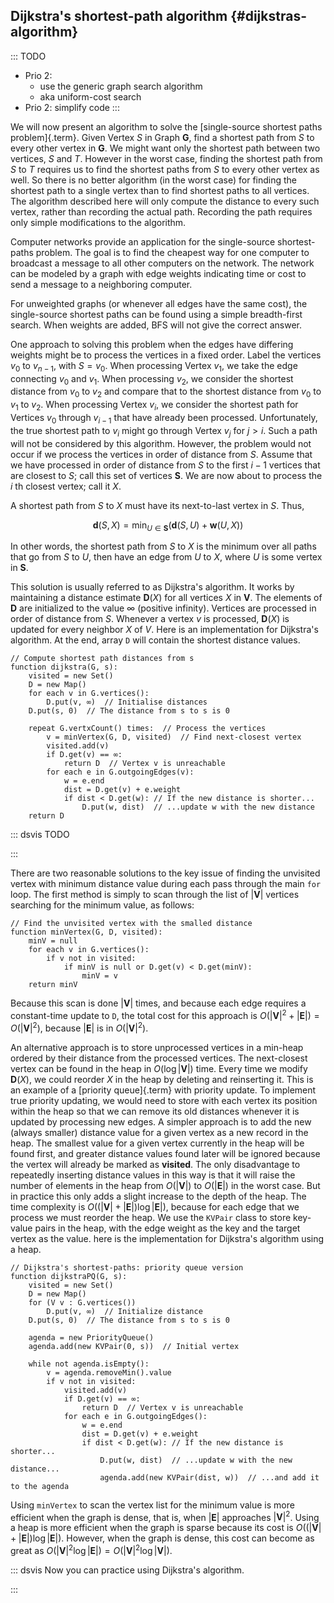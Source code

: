 
## Dijkstra's shortest-path algorithm {#dijkstras-algorithm}

::: TODO
- Prio 2:
    - use the generic graph search algorithm
    - aka uniform-cost search
- Prio 2: simplify code
:::

We will now present an algorithm to solve the
[single-source shortest paths problem]{.term}.
Given Vertex $S$ in Graph $\mathbf{G}$, find a shortest path from $S$ to
every other vertex in $\mathbf{G}$. We might want only the shortest path
between two vertices, $S$ and $T$. However in the worst case, finding
the shortest path from $S$ to $T$ requires us to find the shortest paths
from $S$ to every other vertex as well. So there is no better algorithm
(in the worst case) for finding the shortest path to a single vertex
than to find shortest paths to all vertices. The algorithm described
here will only compute the distance to every such vertex, rather than
recording the actual path. Recording the path requires only simple
modifications to the algorithm.

Computer networks provide an application for the single-source
shortest-paths problem. The goal is to find the cheapest way for one
computer to broadcast a message to all other computers on the network.
The network can be modeled by a graph with edge weights indicating time
or cost to send a message to a neighboring computer.

For unweighted graphs (or whenever all edges have the same cost), the
single-source shortest paths can be found using a simple breadth-first
search. When weights are added, BFS will not give the correct answer.

One approach to solving this problem when the edges have differing
weights might be to process the vertices in a fixed order. Label the
vertices $v_0$ to $v_{n-1}$, with $S = v_0$. When processing Vertex
$v_1$, we take the edge connecting $v_0$ and $v_1$. When processing
$v_2$, we consider the shortest distance from $v_0$ to $v_2$ and compare
that to the shortest distance from $v_0$ to $v_1$ to $v_2$. When
processing Vertex $v_i$, we consider the shortest path for Vertices
$v_0$ through $v_{i-1}$ that have already been processed. Unfortunately,
the true shortest path to $v_i$ might go through Vertex $v_j$ for
$j > i$. Such a path will not be considered by this algorithm. However,
the problem would not occur if we process the vertices in order of
distance from $S$. Assume that we have processed in order of distance
from $S$ to the first $i-1$ vertices that are closest to $S$; call this
set of vertices $\mathbf{S}$. We are now about to process the $i$ th
closest vertex; call it $X$.

A shortest path from $S$ to $X$ must have its next-to-last vertex in
$S$. Thus,

$$
\mathbf{d}(S, X) = \min_{U \in \mathbf{S}}(\mathbf{d}(S, U) + \mathbf{w}(U, X))
$$

In other words, the shortest path from $S$ to $X$ is the minimum over
all paths that go from $S$ to $U$, then have an edge from $U$ to $X$,
where $U$ is some vertex in $\mathbf{S}$.

This solution is usually referred to as Dijkstra's algorithm. It works
by maintaining a distance estimate $\mathbf{D}(X)$ for all vertices $X$
in $\mathbf{V}$. The elements of $\mathbf{D}$ are initialized to the
value $\infty$ (positive infinity). Vertices are processed in order of distance from $S$.
Whenever a vertex $v$ is processed, $\mathbf{D}(X)$ is updated for every
neighbor $X$ of $V$. Here is an implementation for Dijkstra's
algorithm. At the end, array `D` will contain the shortest distance values.

    // Compute shortest path distances from s
    function dijkstra(G, s):
        visited = new Set()
        D = new Map()
        for each v in G.vertices():
            D.put(v, ∞)  // Initialise distances
        D.put(s, 0)  // The distance from s to s is 0

        repeat G.vertxCount() times:  // Process the vertices
            v = minVertex(G, D, visited)  // Find next-closest vertex
            visited.add(v)
            if D.get(v) == ∞:
                return D  // Vertex v is unreachable
            for each e in G.outgoingEdges(v):
                w = e.end
                dist = D.get(v) + e.weight
                if dist < D.get(w): // If the new distance is shorter...
                    D.put(w, dist)  // ...update w with the new distance
        return D


::: dsvis
TODO

<inlineav id="DijkstraCON" src="Graph/DijkstraCON.js" name="Dijkstra Slideshow" links="Graph/DijkstraCON.css"/>
:::

There are two reasonable solutions to the key issue of finding the
unvisited vertex with minimum distance value during each pass through
the main `for` loop. The first method is simply to scan through the list
of $|\mathbf{V}|$ vertices searching for the minimum value, as follows:

    // Find the unvisited vertex with the smalled distance
    function minVertex(G, D, visited):
        minV = null
        for each v in G.vertices():
            if v not in visited:
                if minV is null or D.get(v) < D.get(minV):
                    minV = v
        return minV


Because this scan is done $|\mathbf{V}|$ times, and because each edge
requires a constant-time update to `D`, the total cost for this approach
is $O(|\mathbf{V}|^2 + |\mathbf{E}|) =
O(|\mathbf{V}|^2)$, because $|\mathbf{E}|$ is in
$O(|\mathbf{V}|^2)$.

An alternative approach is to store unprocessed vertices in a min-heap
ordered by their distance from the processed vertices. The next-closest
vertex can be found in the heap in $O(\log |\mathbf{V}|)$ time.
Every time we modify $\mathbf{D}(X)$, we could reorder $X$ in the heap
by deleting and reinserting it. This is an example of a
[priority queue]{.term}
with priority update. To implement true priority updating, we would need
to store with each vertex its position within the heap so that we can
remove its old distances whenever it is updated by processing new edges.
A simpler approach is to add the new (always smaller) distance value for
a given vertex as a new record in the heap. The smallest value for a
given vertex currently in the heap will be found first, and greater
distance values found later will be ignored because the vertex will
already be marked as **visited**. The only disadvantage to repeatedly
inserting distance values in this way is that it will raise the number
of elements in the heap from $O(|\mathbf{V}|)$ to
$O(|\mathbf{E}|)$ in the worst case. But in practice this only adds
a slight increase to the depth of the heap. The time complexity is
$O((|\mathbf{V}| + |\mathbf{E}|) \log |\mathbf{E}|)$, because for
each edge that we process we must reorder the heap. We use the `KVPair`
class to store key-value pairs in the heap, with the edge weight as the
key and the target vertex as the value. here is the implementation for
Dijkstra's algorithm using a heap.

    // Dijkstra's shortest-paths: priority queue version
    function dijkstraPQ(G, s):
        visited = new Set()
        D = new Map()
        for (V v : G.vertices())
            D.put(v, ∞)  // Initialize distance
        D.put(s, 0)  // The distance from s to s is 0

        agenda = new PriorityQueue()
        agenda.add(new KVPair(0, s))  // Initial vertex

        while not agenda.isEmpty():
            v = agenda.removeMin().value
            if v not in visited:
                visited.add(v)
                if D.get(v) == ∞:
                    return D  // Vertex v is unreachable
                for each e in G.outgoingEdges():
                    w = e.end
                    dist = D.get(v) + e.weight
                    if dist < D.get(w): // If the new distance is shorter...
                        D.put(w, dist)  // ...update w with the new distance...
                        agenda.add(new KVPair(dist, w))  // ...and add it to the agenda


Using `minVertex` to scan the vertex list for the minimum value is more
efficient when the graph is dense, that is, when $|\mathbf{E}|$
approaches $|\mathbf{V}|^2$. Using a heap is more efficient when the
graph is sparse because its cost is
$O((|\mathbf{V}| + |\mathbf{E}|) \log |\mathbf{E}|)$. However, when
the graph is dense, this cost can become as great as
$O(|\mathbf{V}|^2 \log |\mathbf{E}|) = O(|\mathbf{V}|^2 \log |\mathbf{V}|)$.

::: dsvis
Now you can practice using Dijkstra's algorithm.

<avembed id="DijkstraPE" src="Graph/DijkstraPE.html" type="pe" name="Dijkstra's Algorithm Proficiency Exercise"/>
:::

<!--
### Invariants
 -->

